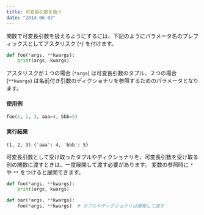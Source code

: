 ```yaml
---
title: 可変長引数を扱う
date: "2014-06-02"
---
```


関数で可変長引数を扱えるようにするには、下記のようにパラメータ名のプレフィックスとしてアスタリスク (`*`) を付けます。

```python
def foo(*args, **kwargs):
    print(args, kwargs)
```

アスタリスクが１つの場合 (`*args`) は可変長引数のタプル、２つの場合 (`**kwargs`) は名前付き引数のディクショナリを参照するためのパラメータとなります。

#### 使用例

```python
foo(1, 2, 3, aaa=4, bbb=5)
```

#### 実行結果

```
(1, 2, 3) {'aaa': 4, 'bbb': 5}
```

可変長引数として受け取ったタプルやディクショナリを、可変長引数を受け取る別の関数に渡すときは、一度展開して渡す必要があります。
変数の参照時に `*` や `**` をつけると展開できます。

```python
def foo(*args, **kwargs):
    print(args, kwargs)

def bar(*args, **kwargs):
    foo(*args, **kwargs)  # タプルやディクショナリは展開して渡す
```

